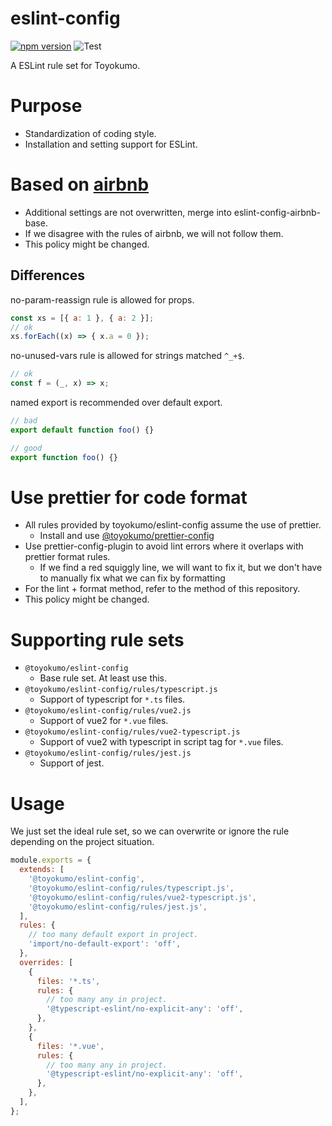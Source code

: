 # eslint-config
[![npm version](https://badge.fury.io/js/%40toyokumo%2Feslint-config.svg)](https://badge.fury.io/js/%40toyokumo%2Feslint-config)
![Test](https://github.com/toyokumo/eslint-config/workflows/Test/badge.svg?branch=main)

A ESLint rule set for Toyokumo.

# Purpose

- Standardization of coding style.
- Installation and setting support for ESLint.

# Based on [airbnb](https://github.com/airbnb/javascript)

- Additional settings are not overwritten, merge into eslint-config-airbnb-base.
- If we disagree with the rules of airbnb, we will not follow them.
- This policy might be changed.

## Differences

no-param-reassign rule is allowed for props.
```javascript
const xs = [{ a: 1 }, { a: 2 }];
// ok
xs.forEach((x) => { x.a = 0 });
```

no-unused-vars rule is allowed for strings matched `^_+$`.
```javascript
// ok
const f = (_, x) => x;
```

named export is recommended over default export.
```javascript
// bad
export default function foo() {}

// good
export function foo() {}
```

# Use prettier for code format

- All rules provided by toyokumo/eslint-config assume the use of prettier.
  - Install and use [@toyokumo/prettier-config](https://github.com/toyokumo/prettier-config)
- Use prettier-config-plugin to avoid lint errors where it overlaps with prettier format rules.
  - If we find a red squiggly line, we will want to fix it, but we don't have to manually fix what we can fix by formatting
- For the lint + format method, refer to the method of this repository.
- This policy might be changed.

# Supporting rule sets

- `@toyokumo/eslint-config`
  - Base rule set. At least use this.
- `@toyokumo/eslint-config/rules/typescript.js`
  - Support of typescript for `*.ts` files.
- `@toyokumo/eslint-config/rules/vue2.js`  
  - Support of vue2 for `*.vue` files.
- `@toyokumo/eslint-config/rules/vue2-typescript.js`
  - Support of vue2 with typescript in script tag for `*.vue` files.
- `@toyokumo/eslint-config/rules/jest.js`
  - Support of jest.

# Usage

We just set the ideal rule set, so we can overwrite or ignore the rule depending on the project situation.

```javascript
module.exports = {
  extends: [
    '@toyokumo/eslint-config',
    '@toyokumo/eslint-config/rules/typescript.js',
    '@toyokumo/eslint-config/rules/vue2-typescript.js',
    '@toyokumo/eslint-config/rules/jest.js',
  ],
  rules: {
    // too many default export in project.
    'import/no-default-export': 'off',
  },
  overrides: [
    {
      files: '*.ts',
      rules: {
        // too many any in project.
        '@typescript-eslint/no-explicit-any': 'off',
      },
    },
    {
      files: '*.vue',
      rules: {
        // too many any in project.
        '@typescript-eslint/no-explicit-any': 'off',
      },
    },
  ],
};
```
